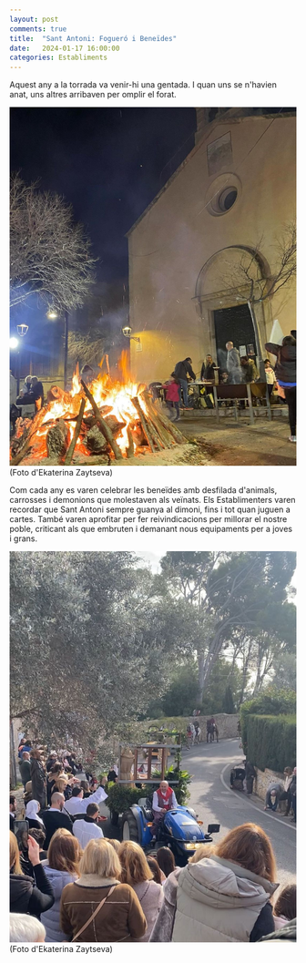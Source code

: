 ```yaml
---
layout: post
comments: true
title:  "Sant Antoni: Fogueró i Beneïdes"
date:   2024-01-17 16:00:00
categories: Establiments
---
```


Aquest any a la torrada va venir-hi una gentada. I quan uns se n'havien anat, uns altres arribaven per omplir el forat.

![Fogueró de Sant Antoni](/assets/images/2024-01-17_foguero.jpg)
(Foto d'Ekaterina Zaytseva)

Com cada any es varen celebrar les beneïdes amb desfilada d'animals, carrosses i demonions que molestaven als veïnats. Els Establimenters varen recordar que Sant Antoni sempre guanya al dimoni, fins i tot quan juguen a cartes. També varen aprofitar per fer reivindicacions per millorar el nostre poble, criticant als que embruten i demanant nous equipaments per a joves i grans.

![Beneïdes](/assets/images/2024-01-17_beneides.jpeg)
(Foto d'Ekaterina Zaytseva)

